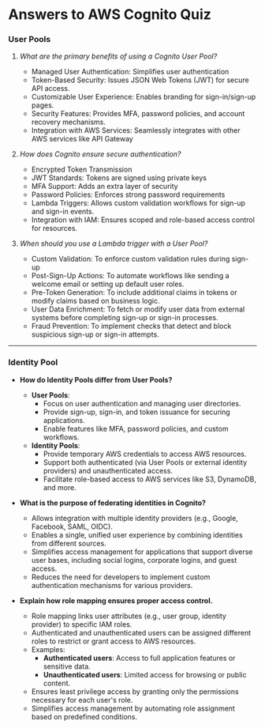 # Answers to AWS Cognito Quiz

### User Pools

1. *What are the primary benefits of using a Cognito User Pool?*
   
   - Managed User Authentication: Simplifies user authentication
   - Token-Based Security: Issues JSON Web Tokens (JWT) for secure API access.
   - Customizable User Experience: Enables branding for sign-in/sign-up pages.
   - Security Features: Provides MFA, password policies, and account recovery mechanisms.
   - Integration with AWS Services: Seamlessly integrates with other AWS services like API Gateway

2. *How does Cognito ensure secure authentication?*
   
   - Encrypted Token Transmission
   - JWT Standards: Tokens are signed using private keys
   - MFA Support: Adds an extra layer of security
   - Password Policies: Enforces strong password requirements
   - Lambda Triggers: Allows custom validation workflows for sign-up and sign-in events.
   - Integration with IAM: Ensures scoped and role-based access control for resources.

3. *When should you use a Lambda trigger with a User Pool?*
   
   - Custom Validation: To enforce custom validation rules during sign-up
   - Post-Sign-Up Actions: To automate workflows like sending a welcome email or setting up default user roles.
   - Pre-Token Generation: To include additional claims in tokens or modify claims based on business logic.
   - User Data Enrichment: To fetch or modify user data from external systems before completing sign-up or sign-in processes.
   - Fraud Prevention: To implement checks that detect and block suspicious sign-up or sign-in attempts.

---

### Identity Pool

- **How do Identity Pools differ from User Pools?**
  
  - **User Pools**:
    - Focus on user authentication and managing user directories.
    - Provide sign-up, sign-in, and token issuance for securing applications.
    - Enable features like MFA, password policies, and custom workflows.
  - **Identity Pools**:
    - Provide temporary AWS credentials to access AWS resources.
    - Support both authenticated (via User Pools or external identity providers) and unauthenticated access.
    - Facilitate role-based access to AWS services like S3, DynamoDB, and more.

- **What is the purpose of federating identities in Cognito?**
  
  - Allows integration with multiple identity providers (e.g., Google, Facebook, SAML, OIDC).
  - Enables a single, unified user experience by combining identities from different sources.
  - Simplifies access management for applications that support diverse user bases, including social logins, corporate logins, and guest access.
  - Reduces the need for developers to implement custom authentication mechanisms for various providers.

- **Explain how role mapping ensures proper access control.**
  
  - Role mapping links user attributes (e.g., user group, identity provider) to specific IAM roles.
  - Authenticated and unauthenticated users can be assigned different roles to restrict or grant access to AWS resources.
  - Examples:
    - **Authenticated users**: Access to full application features or sensitive data.
    - **Unauthenticated users**: Limited access for browsing or public content.
  - Ensures least privilege access by granting only the permissions necessary for each user's role.
  - Simplifies access management by automating role assignment based on predefined conditions.